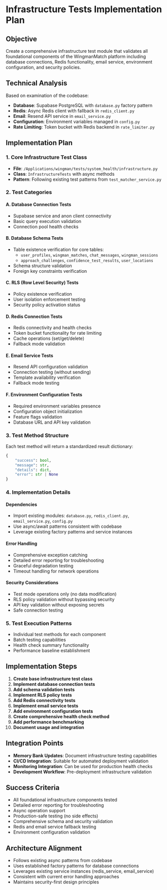 # Infrastructure Tests Implementation Plan

## Objective
Create a comprehensive infrastructure test module that validates all foundational components of the WingmanMatch platform including database connections, Redis functionality, email service, environment configuration, and security policies.

## Technical Analysis
Based on examination of the codebase:
- **Database**: Supabase PostgreSQL with `database.py` factory pattern
- **Redis**: Async Redis client with fallback in `redis_client.py` 
- **Email**: Resend API service in `email_service.py`
- **Configuration**: Environment variables managed in `config.py`
- **Rate Limiting**: Token bucket with Redis backend in `rate_limiter.py`

## Implementation Plan

### 1. Core Infrastructure Test Class
- **File**: `/Applications/wingman/tests/system_health/infrastructure.py`
- **Class**: `InfrastructureTests` with async methods
- **Pattern**: Following existing test patterns from `test_matcher_service.py`

### 2. Test Categories

#### A. Database Connection Tests
- Supabase service and anon client connectivity
- Basic query execution validation
- Connection pool health checks

#### B. Database Schema Tests
- Table existence verification for core tables:
  - `user_profiles`, `wingman_matches`, `chat_messages`, `wingman_sessions`
  - `approach_challenges`, `confidence_test_results`, `user_locations`
- Schema structure validation
- Foreign key constraints verification

#### C. RLS (Row Level Security) Tests
- Policy existence verification
- User isolation enforcement testing
- Security policy activation status

#### D. Redis Connection Tests
- Redis connectivity and health checks
- Token bucket functionality for rate limiting
- Cache operations (set/get/delete)
- Fallback mode validation

#### E. Email Service Tests
- Resend API configuration validation
- Connection testing (without sending)
- Template availability verification
- Fallback mode testing

#### F. Environment Configuration Tests
- Required environment variables presence
- Configuration object initialization
- Feature flags validation
- Database URL and API key validation

### 3. Test Method Structure
Each test method will return a standardized result dictionary:
```python
{
    "success": bool,
    "message": str,
    "details": dict,
    "error": str | None
}
```

### 4. Implementation Details

#### Dependencies
- Import existing modules: `database.py`, `redis_client.py`, `email_service.py`, `config.py`
- Use async/await patterns consistent with codebase
- Leverage existing factory patterns and service instances

#### Error Handling
- Comprehensive exception catching
- Detailed error reporting for troubleshooting
- Graceful degradation testing
- Timeout handling for network operations

#### Security Considerations
- Test mode operations only (no data modification)
- RLS policy validation without bypassing security
- API key validation without exposing secrets
- Safe connection testing

### 5. Test Execution Patterns
- Individual test methods for each component
- Batch testing capabilities
- Health check summary functionality
- Performance baseline establishment

## Implementation Steps

1. **Create base infrastructure test class**
2. **Implement database connection tests**
3. **Add schema validation tests**
4. **Implement RLS policy tests**
5. **Add Redis connectivity tests**
6. **Implement email service tests**
7. **Add environment configuration tests**
8. **Create comprehensive health check method**
9. **Add performance benchmarking**
10. **Document usage and integration**

## Integration Points
- **Memory Bank Updates**: Document infrastructure testing capabilities
- **CI/CD Integration**: Suitable for automated deployment validation
- **Monitoring Integration**: Can be used for production health checks
- **Development Workflow**: Pre-deployment infrastructure validation

## Success Criteria
- All foundational infrastructure components tested
- Detailed error reporting for troubleshooting
- Async operation support
- Production-safe testing (no side effects)
- Comprehensive schema and security validation
- Redis and email service fallback testing
- Environment configuration validation

## Architecture Alignment
- Follows existing async patterns from codebase
- Uses established factory patterns for database connections
- Leverages existing service instances (redis_service, email_service)
- Consistent with current error handling approaches
- Maintains security-first design principles